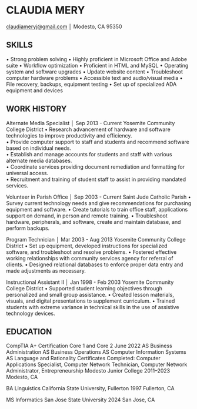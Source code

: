 # CLAUDIA MERY
claudiameryj@gmail.com │ Modesto, CA 95350

## SKILLS
•	Strong problem solving                    	•	Highly proficient in Microsoft Office and Adobe suite
•	Workflow optimization                      	•	Proficient in HTML and MySQL
•	Operating system and software upgrades      •	Update website content
•	Troubleshoot computer hardware problems    	•	Accessible text and audio/visual media
•	File recovery, backups, equipment testing  	•	Set up of specialized ADA equipment and devices

## WORK HISTORY
Alternate Media Specialist │ Sep 2013 - Current
Yosemite Community College District
•	Research advancement of hardware and software technologies to improve productivity and efficiency.<br />
•	Provide computer support to staff and students and recommend software based on individual needs.<br />
•	Establish and manage accounts for students and staff with various alternate media databases.<br />
•	Coordinate services providing document remediation and formatting for universal access.<br />
•	Recruitment and training of student staff to assist in providing mandated services.

Volunteer in Parish Office │ Sep 2003 - Current
Saint Jude Catholic Parish
•	Survey current technology needs and give recommendations for purchasing equipment and software.
•	Create tutorials to train office staff, applications support on demand, in person and remote training.
•	Troubleshoot hardware, peripherals, and software, create and maintain database, and perform backups.

Program Technician │ Mar 2003 - Aug 2013
Yosemite Community College District
•	Set up equipment, developed instructions for specialized software, and troubleshoot and resolve problems.
•	Fostered effective working relationships with community services agency for referral of clients.
•	Designed relational databases to enforce proper data entry and made adjustments as necessary.

Instructional Assistant II │ Jan 1998 - Feb 2003
Yosemite Community College District
•	Supported student learning objectives through personalized and small group assistance.
•	Created lesson materials, visuals, and digital presentations to supplement curriculum.
•	Trained students with extreme variance in technical skills in the use of assistive technology devices.

## EDUCATION
CompTIA A+ Certification Core 1 and Core 2	June 2022
AS Business Administration
AS Business Operations
AS Computer Information Systems
AS Language and Rationality
Certificates Completed: Computer Applications Specialist, Computer Network Technician, Computer Network Administrator, Entrepreneurship
Modesto Junior College
2011–2023 Modesto, CA

BA Linguistics
California State University, Fullerton
1997 Fullerton, CA

MS Informatics
San Jose State University
2024 San Jose, CA

